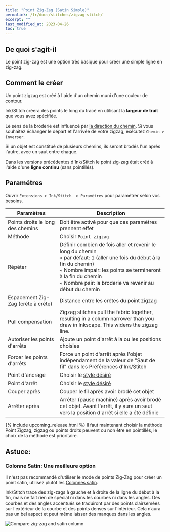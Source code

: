 ```yaml
---
title: "Point Zig-Zag (Satin Simple)"
permalink: /fr/docs/stitches/zigzag-stitch/
excerpt: ""
last_modified_at: 2023-04-26
toc: true
---
```

## De quoi s'agit-il

Le point zig-zag est une option très basique pour créer une simple ligne en zig-zag.


## Comment le créer

Un point zigzag est créé à l'aide d'un chemin muni d'une couleur de contour.

Ink/Stitch créera des points le long du tracé en utilisant la **largeur de trait** que vous avez spécifiée.

Le sens de la broderie est influencé par [la direction du chemin](/fr/docs/customize/#activation-de-la-direction-des-chemins). Si vous souhaitez échanger le départ et l'arrivée de votre zigzag, exécutez `Chemin > Inverser`.

Si un objet est constitué de plusieurs chemins, ils seront brodés l'un après l'autre, avec un saut entre chaque.

Dans les versions précédentes d'Ink/Stitch le point zig-zag était créé à l'aide d'une **ligne continu** (sans pointillés).
<!---


![Point Zig-Zag](/assets/images/docs/stitches-zigzag.jpg)

![Running Stitch Dashes](/assets/images/docs/simple-satin-stroke.jpg){: .align-left style="padding: 5px"}
Aller à `Objet > Fond et contour...` et choisir la largeur désirée dans l'onglet `Style de contour`.
--->

## Paramétres

Ouvrir `Extensions > Ink/Stitch  > Paramètres` pour paramétrer selon vos besoins.

|Paramètres|Description|
|---|---|
|Points droits le long des chemins |Doit être activé pour que ces paramètres prennent effet|
|Méthode                           |Choisir `Point zigzag`|
|Répéter                           |Définir combien de fois aller et revenir le long du chemin<br />◦ par défaut: 1 (aller une fois du début à la fin du chemin)<br />◦ Nombre impair: les points se termineront à la fin du chemin<br />◦ Nombre pair: la broderie va revenir au début du chemin|
|Espacement Zig-Zag (crête à crête)|Distance entre les crêtes du point zigzag|
|Pull compensation                 |Zigzag stitches pull the fabric together, resulting in a column narrower than you draw in Inkscape. This widens the zigzag line.|
|Autoriser les points d'arrêts     |Ajoute un point d'arrêt à la ou les positions choisies|
|Forcer les points d'arrêts        |Force un point d'arrêt après l'objet indépendament de la valeur de "Saut de fil" dans les Préférences d'Ink/Stitch|
|Point d'ancrage                   |Choisir le  [style désiré](/fr/docs/stitches/lock-stitches/)|
|Point d'arrêt                     |Choisir le  [style désiré](/fr/docs/stitches/lock-stitches/)|
|Couper après                      |Couper le fil après avoir brodé cet objet|
|Arrêter après                     |Arrêter (pause machine) après avoir brodé cet objet. Avant l'arrêt, il y aura un saut vers la position d'arrêt si elle a été définie|

{% include upcoming_release.html %} 
Il faut maintenant choisir la méthode Point Zigzag, zigzag ou points droits peuvent ou non être en pointillés, le choix de la méthode est prioritaire.

## Astuce:

### Colonne Satin: Une meilleure option

Il n'est pas recommandé d'utiliser le mode de points Zig-Zag pour créer un point satin, utilisez plutôt les  [Colonnes satin](/fr/docs/stitches/satin-column/).

Ink/Stitch trace des zig-zags à gauche et à droite de la ligne du début à la fin, mais ne fait rien de spécial ni dans les courbes ni dans les angles. Des courbes et des angles accentués se traduiront par des points clairsemées sur l'extérieur de la courbe et des points denses sur l'intérieur. Cela n’aura pas un bel aspect et peut même laisser des manques dans les angles. 

![Compare zig-zag and satin column](/assets/images/docs/en/zig-zag-column.jpg)
